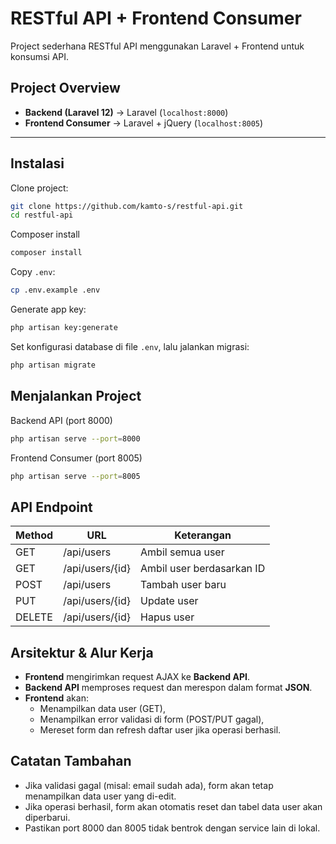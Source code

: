 # RESTful API + Frontend Consumer

Project sederhana RESTful API menggunakan Laravel + Frontend untuk konsumsi API.

## Project Overview

-   **Backend (Laravel 12)** → Laravel (`localhost:8000`)
-   **Frontend Consumer** → Laravel + jQuery (`localhost:8005`)

---

## Instalasi

Clone project:

```bash
git clone https://github.com/kamto-s/restful-api.git
cd restful-api
```

Composer install

```bash
composer install
```

Copy `.env`:

```bash
cp .env.example .env
```

Generate app key:

```bash
php artisan key:generate
```

Set konfigurasi database di file `.env`, lalu jalankan migrasi:

```bash
php artisan migrate
```

## Menjalankan Project

Backend API (port 8000)

```bash
php artisan serve --port=8000
```

Frontend Consumer (port 8005)

```bash
php artisan serve --port=8005
```

## API Endpoint

| Method | URL             | Keterangan                |
| ------ | --------------- | ------------------------- |
| GET    | /api/users      | Ambil semua user          |
| GET    | /api/users/{id} | Ambil user berdasarkan ID |
| POST   | /api/users      | Tambah user baru          |
| PUT    | /api/users/{id} | Update user               |
| DELETE | /api/users/{id} | Hapus user                |

## Arsitektur & Alur Kerja
- **Frontend** mengirimkan request AJAX ke **Backend API**.
- **Backend API** memproses request dan merespon dalam format **JSON**.
- **Frontend** akan:
  - Menampilkan data user (GET),
  - Menampilkan error validasi di form (POST/PUT gagal),
  - Mereset form dan refresh daftar user jika operasi berhasil.

## Catatan Tambahan
- Jika validasi gagal (misal: email sudah ada), form akan tetap menampilkan data user yang di-edit.
- Jika operasi berhasil, form akan otomatis reset dan tabel data user akan diperbarui.
- Pastikan port 8000 dan 8005 tidak bentrok dengan service lain di lokal.
